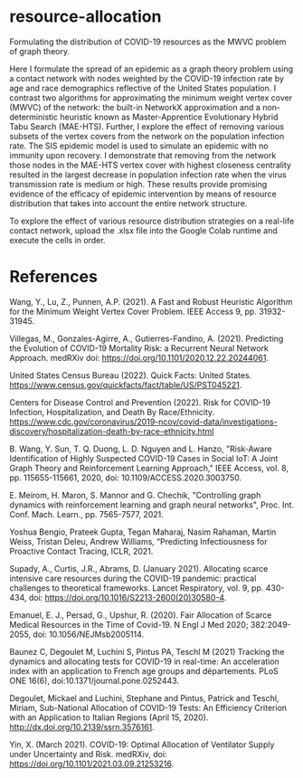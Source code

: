 # resource-allocation
Formulating the distribution of COVID-19 resources as the MWVC problem of graph theory.

Here I formulate the spread of an epidemic as a graph theory problem using a contact network with nodes weighted by the COVID-19 infection rate by age and race demographics reflective of the United States population. I contrast two algorithms for approximating the minimum weight vertex cover (MWVC) of the network: the built-in NetworkX approximation and a non-deterministic heuristic known as Master-Apprentice Evolutionary Hybrid Tabu Search (MAE-HTS). Further, I explore the effect of removing various subsets of the vertex covers from the network on the population infection rate. The SIS epidemic model is used to simulate an epidemic with no immunity upon recovery. I demonstrate that removing from the network those nodes in the MAE-HTS vertex cover with highest closeness centrality resulted in the largest decrease in population infection rate when the virus transmission rate is medium or high. These results provide promising evidence of the efficacy of epidemic intervention by means of resource distribution that takes into account the entire network structure.

To explore the effect of various resource distribution strategies on a real-life contact network, upload the .xlsx file into the Google Colab runtime and execute the cells in order.

# References 
Wang, Y., Lu, Z., Punnen, A.P. (2021). A Fast and Robust Heuristic Algorithm for the Minimum Weight Vertex Cover Problem. IEEE Access 9, pp. 31932-31945. 

Villegas, M., Gonzales-Agirre, A., Gutierres-Fandino, A. (2021). Predicting the Evolution of COVID-19 Mortality Risk: a Recurrent Neural Network Approach. medRXiv doi: https://doi.org/10.1101/2020.12.22.20244061. 

United States Census Bureau (2022). Quick Facts: United States. https://www.census.gov/quickfacts/fact/table/US/PST045221. 

Centers for Disease Control and Prevention (2022). Risk for COVID-19 Infection, Hospitalization, and Death By Race/Ethnicity. https://www.cdc.gov/coronavirus/2019-ncov/covid-data/investigations-discovery/hospitalization-death-by-race-ethnicity.html 

B. Wang, Y. Sun, T. Q. Duong, L. D. Nguyen and L. Hanzo, "Risk-Aware Identification of Highly Suspected COVID-19 Cases in Social IoT: A Joint Graph Theory and Reinforcement Learning Approach," IEEE Access, vol. 8, pp. 115655-115661, 2020, doi: 10.1109/ACCESS.2020.3003750.

E. Meirom, H. Maron, S. Mannor and G. Chechik, "Controlling graph dynamics with reinforcement learning and graph neural networks", Proc. Int. Conf. Mach. Learn., pp. 7565-7577, 2021.

Yoshua Bengio, Prateek Gupta, Tegan Maharaj, Nasim Rahaman, Martin Weiss, Tristan Deleu, Andrew Williams, “Predicting Infectiousness for Proactive Contact Tracing, ICLR, 2021.

Supady, A., Curtis, J.R., Abrams, D. (January 2021). Allocating scarce intensive care resources during the COVID-19 pandemic: practical challenges to theoretical frameworks. Lancet Respiratory, vol. 9, pp. 430-434, doi: https://doi.org/10.1016/S2213-2600(20)30580-4. 

Emanuel, E. J., Persad, G., Upshur, R. (2020). Fair Allocation of Scarce Medical Resources in the Time of Covid-19. N Engl J Med 2020; 382:2049-2055, doi: 10.1056/NEJMsb2005114. 

Baunez C, Degoulet M, Luchini S, Pintus PA, Teschl M (2021) Tracking the dynamics and allocating tests for COVID-19 in real-time: An acceleration index with an application to French age groups and départements. PLoS ONE 16(6), doi:10.1371/journal.pone.0252443. 

Degoulet, Mickael and Luchini, Stephane and Pintus, Patrick and Teschl, Miriam, Sub-National Allocation of COVID-19 Tests: An Efficiency Criterion with an Application to Italian Regions (April 15, 2020). http://dx.doi.org/10.2139/ssrn.3576161. 

Yin, X. (March 2021). COVID-19: Optimal Allocation of Ventilator Supply under Uncertainty and Risk. medRXiv, doi: https://doi.org/10.1101/2021.03.09.21253216. 


